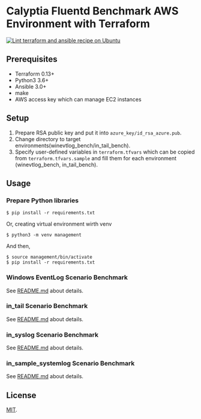 Calyptia Fluentd Benchmark AWS Environment with Terraform
===

[![Lint terraform and ansible recipe on Ubuntu](https://github.com/calyptia/calyptia-fluentd-benchmark-aws-environment/actions/workflows/terraform-lint.yml/badge.svg?branch=calyptia-bench)](https://github.com/calyptia/calyptia-fluentd-benchmark-aws-environment/actions/workflows/terraform-lint.yml)

## Prerequisites

* Terraform 0.13+
* Python3 3.6+
* Ansible 3.0+
* make
* AWS access key which can manage EC2 instances

## Setup

 1. Prepare RSA public key and put it into `azure_key/id_rsa_azure.pub`.
 2. Change directory to target environments(winevtlog_bench/in_tail_bench).
 3. Specify user-defined variables in `terraform.tfvars` which can be copied from `terraform.tfvars.sample` and fill them for each environment (winevtlog\_bench, in\_tail\_bench).

## Usage

### Prepare Python libraries

```
$ pip install -r requirements.txt
```

Or, creating virtual environment wirth venv

```
$ python3 -m venv management
```

And then,

```
$ source management/bin/activate
$ pip install -r requirements.txt
```

### Windows EventLog Scenario Benchmark

See [README.md](winevtlog_bench/README.md) about details.

### in\_tail Scenario Benchmark

See [README.md](in_tail_bench/README.md) about details.


### in\_syslog Scenario Benchmark

See [README.md](in_syslog_bench/README.md) about details.


### in\_sample_systemlog Scenario Benchmark

See [README.md](in_sample_systemlog/README.md) about details.


## License

[MIT](LICENSE).
